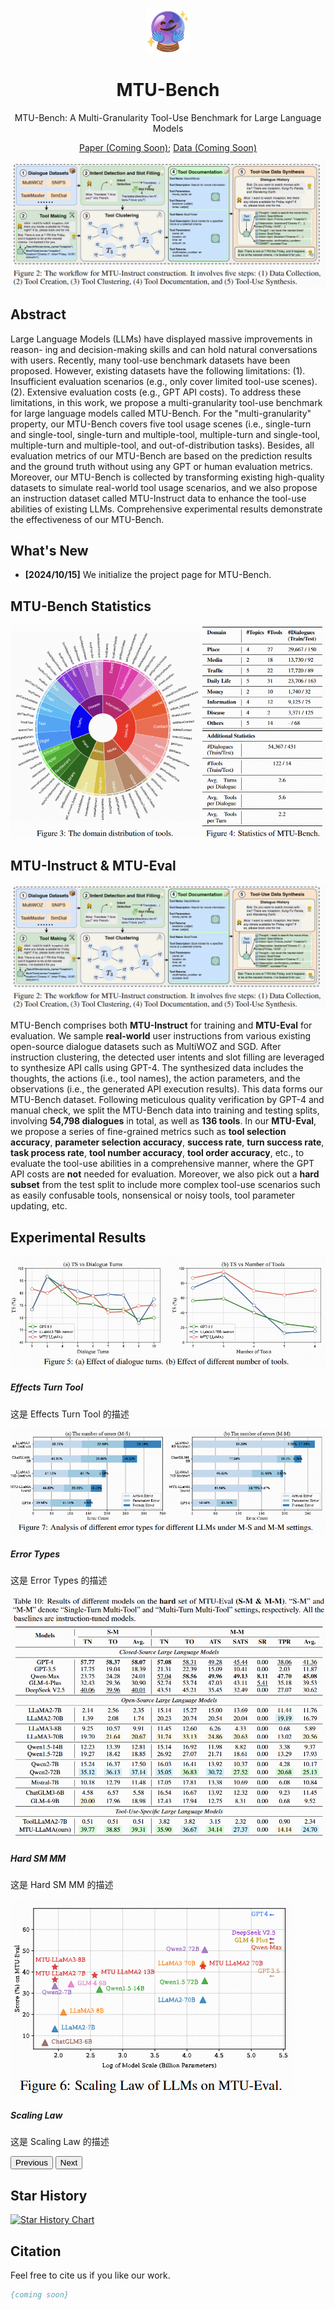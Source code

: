 <div style="text-align: center;">
    <img src="assets/mtubench-logo.png" alt="MTU-Bench Logo" width="70"/>
    <h1>MTU-Bench</h1>
</div>

<p align="center">  
MTU-Bench: A Multi-Granularity Tool-Use Benchmark for Large Language Models
</p>

<p align="center">  
<a href="">Paper (Coming Soon)</a>; 
<a href="">Data (Coming Soon)</a>
</p>

![](assets/mtubench-framework.png)

## Abstract

Large Language Models (LLMs) have displayed massive improvements in reason- ing and decision-making skills and can hold natural conversations with users. Recently, many tool-use benchmark datasets have been proposed. However, existing datasets have the following limitations: (1). Insufficient evaluation scenarios (e.g., only cover limited tool-use scenes). (2). Extensive evaluation costs (e.g., GPT API costs). To address these limitations, in this work, we propose a multi-granularity tool-use benchmark for large language models called MTU-Bench. For the "multi-granularity" property, our MTU-Bench covers five tool usage scenes (i.e., single-turn and single-tool, single-turn and multiple-tool, multiple-turn and single-tool, multiple-turn and multiple-tool, and out-of-distribution tasks). Besides, all evaluation metrics of our MTU-Bench are based on the prediction results and the ground truth without using any GPT or human evaluation metrics. Moreover, our MTU-Bench is collected by transforming existing high-quality datasets to simulate real-world tool usage scenarios, and we also propose an instruction dataset called MTU-Instruct data to enhance the tool-use abilities of existing LLMs. Comprehensive experimental results demonstrate the effectiveness of our MTU-Bench.


## What's New

- **[2024/10/15]** We initialize the project page for MTU-Bench.


## MTU-Bench Statistics

![](assets/statistics.png)


## MTU-Instruct & MTU-Eval

![](assets/mtubench-framework.png)

MTU-Bench comprises both **MTU-Instruct** for training and **MTU-Eval** for evaluation. 
We sample **real-world** user instructions from various existing open-source
dialogue datasets such as MultiWOZ and SGD. After instruction clustering, the detected user intents and slot filling are leveraged to synthesize API calls using GPT-4. The synthesized data includes the thoughts, the actions (i.e., tool names), the action parameters, and the observations (i.e., the generated API execution results). This data forms our MTU-Bench dataset. Following meticulous quality verification by GPT-4 and manual check, we split the MTU-Bench data into training and testing splits, involving **54,798 dialogues** in total, as well as **136 tools**. In our **MTU-Eval**, we propose a series of fine-grained metrics such as **tool selection accuracy**, **parameter selection accuracy**, **success rate**, **turn success rate**, **task process rate**, **tool number accuracy**, **tool order accuracy**, etc., to evaluate the tool-use abilities in a comprehensive manner, where the GPT API costs are **not** needed for evaluation. Moreover, we also pick out a **hard subset** from the test split to include more complex tool-use scenarios such as easily confusable tools, nonsensical or noisy tools, tool parameter updating, etc.

## Experimental Results

<div id="imageCarousel" class="carousel slide" data-bs-ride="carousel">
  <div class="carousel-inner">
    <!-- 第一张图像 -->
    <div class="carousel-item active">
      <img src="assets/effects-turn-tool.png" class="d-block w-100" alt="Effects Turn Tool">
      <div class="carousel-caption d-none d-md-block">
        <h5>Effects Turn Tool</h5>
        <p>这是 Effects Turn Tool 的描述</p>
      </div>
    </div>
    <!-- 第二张图像 -->
    <div class="carousel-item">
      <img src="assets/error-types.png" class="d-block w-100" alt="Error Types">
      <div class="carousel-caption d-none d-md-block">
        <h5>Error Types</h5>
        <p>这是 Error Types 的描述</p>
      </div>
    </div>
    <!-- 第三张图像 -->
    <div class="carousel-item">
      <img src="assets/hard-sm_mm.png" class="d-block w-100" alt="Hard SM MM">
      <div class="carousel-caption d-none d-md-block">
        <h5>Hard SM MM</h5>
        <p>这是 Hard SM MM 的描述</p>
      </div>
    </div>
    <!-- 第四张图像 -->
    <div class="carousel-item">
      <img src="assets/scaling-law.png" class="d-block w-100" alt="Scaling Law">
      <div class="carousel-caption d-none d-md-block">
        <h5>Scaling Law</h5>
        <p>这是 Scaling Law 的描述</p>
      </div>
    </div>
  </div>
  
  <!-- 左右切换按钮 -->
  <button class="carousel-control-prev" type="button" data-bs-target="#imageCarousel" data-bs-slide="prev">
    <span class="carousel-control-prev-icon" aria-hidden="true"></span>
    <span class="visually-hidden">Previous</span>
  </button>
  <button class="carousel-control-next" type="button" data-bs-target="#imageCarousel" data-bs-slide="next">
    <span class="carousel-control-next-icon" aria-hidden="true"></span>
    <span class="visually-hidden">Next</span>
  </button>
</div>


## Star History

[![Star History Chart](https://api.star-history.com/svg?repos=MTU-Bench-Team/MTU-Bench&type=Date)](https://star-history.com/#MTU-Bench-Team/MTU-Bench&Date)

## Citation

Feel free to cite us if you like our work.

```bibtex
{coming soon}
```